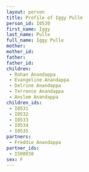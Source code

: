 ```yaml
---
layout: person
title: Profile of Iggy Pulle
person_id: I0530
first_name: Iggy
last_name: Pulle
full_name: Iggy Pulle
mother: 
mother_id: 
father: 
father_id: 
children:
 - Rohan Anandappa
 - Evangeline Anandappa
 - Delrine Anandappa
 - Terrence Anandappa
 - Anslem Anandappa
children_ids:
 - I0531
 - I0532
 - I0533
 - I0534
 - I0535
partners:
 - Freddie Anandappa
partner_ids:
 - I500038
sex: F
---
```


